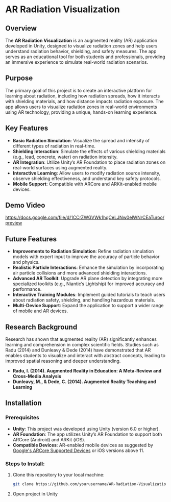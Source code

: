 # AR Radiation Visualization

## Overview
The **AR Radiation Visualization** is an augmented reality (AR) application developed in Unity, designed to visualize radiation zones and help users understand radiation behavior, shielding, and safety measures. The app serves as an educational tool for both students and professionals, providing an immersive experience to simulate real-world radiation scenarios.

## Purpose
The primary goal of this project is to create an interactive platform for learning about radiation, including how radiation spreads, how it interacts with shielding materials, and how distance impacts radiation exposure. The app allows users to visualize radiation zones in real-world environments using AR technology, providing a unique, hands-on learning experience.

## Key Features
- **Basic Radiation Simulation**: Visualize the spread and intensity of different types of radiation in real-time.
- **Shielding Interaction**: Simulate the effects of various shielding materials (e.g., lead, concrete, water) on radiation intensity.
- **AR Integration**: Utilize Unity’s AR Foundation to place radiation zones on real-world surfaces using augmented reality.
- **Interactive Learning**: Allow users to modify radiation source intensity, observe shielding effectiveness, and understand key safety protocols.
- **Mobile Support**: Compatible with ARCore and ARKit-enabled mobile devices.

## Demo Video
https://docs.google.com/file/d/1CCrZWGVWk1hqCeLJNw0elWNrCEaTuroo/preview

## Future Features
- **Improvements to Radiation Simulation**: Refine radiation simulation models with expert input to improve the accuracy of particle behavior and physics.
- **Realistic Particle Interactions**: Enhance the simulation by incorporating air particle collisions and more advanced shielding interactions.
- **Advanced AR Toolkit**: Upgrade AR plane detection by integrating more specialized toolkits (e.g., Niantic’s Lightship) for improved accuracy and performance.
- **Interactive Training Modules**: Implement guided tutorials to teach users about radiation safety, shielding, and handling hazardous materials.
- **Multi-Device Support**: Expand the application to support a wider range of mobile and AR devices.

## Research Background
Research has shown that augmented reality (AR) significantly enhances learning and comprehension in complex scientific fields. Studies such as Radu (2014) and Dunleavy & Dede (2014) have demonstrated that AR enables students to visualize and interact with abstract concepts, leading to improved spatial reasoning and deeper understanding.

- **Radu, I. (2014). Augmented Reality in Education: A Meta-Review and Cross-Media Analysis**  
- **Dunleavy, M., & Dede, C. (2014). Augmented Reality Teaching and Learning**

## Installation
### Prerequisites
- **Unity**: This project was developed using Unity (version 6.0 or higher).
- **AR Foundation**: The app utilizes Unity’s AR Foundation to support both ARCore (Android) and ARKit (iOS).
- **Compatible Devices**: AR-enabled mobile devices as suggested by [Google's ARCore Supported Devices](https://developers.google.com/ar/devices) or iOS versions above 11.

### Steps to Install:
1. Clone this repository to your local machine:
   ```bash
   git clone https://github.com/yourusername/AR-Radiation-Visualization.git

2. Open project in Unity

